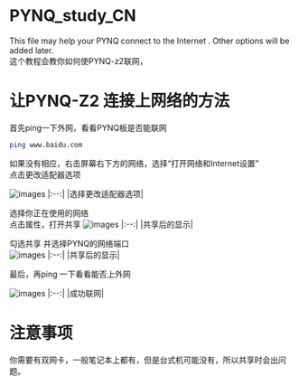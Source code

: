 # PYNQ_study_CN
This file may help your PYNQ connect to the Internet . Other options will be added later.  
这个教程会教你如何使PYNQ-z2联网，
# 让PYNQ-Z2 连接上网络的方法  
首先ping一下外网，看看PYNQ板是否能联网  
```sh
ping www.baidu.com
```
如果没有相应，右击屏幕右下方的网络，选择“打开网络和Internet设置”  
点击更改适配器选项  

![images](https://github.com/xy1802/PYNQ_study_CN/blob/master/open.png)
|:--:| 
|选择更改适配器选项|

选择你正在使用的网络  
点击属性，打开共享 
![images](https://github.com/xy1802/PYNQ_study_CN/blob/master/share.png)
|:--:| 
|共享后的显示|

勾选共享 并选择PYNQ的网络端口  
![images](https://github.com/xy1802/PYNQ_study_CN/blob/master/net.png)
|:--:| 
|共享后的显示|

最后，再ping 一下看看能否上外网 

![images](https://github.com/xy1802/PYNQ_study_CN/blob/master/success.png)
|:--:| 
|成功联网|

# 注意事项
你需要有双网卡，一般笔记本上都有，但是台式机可能没有，所以共享时会出问题。
